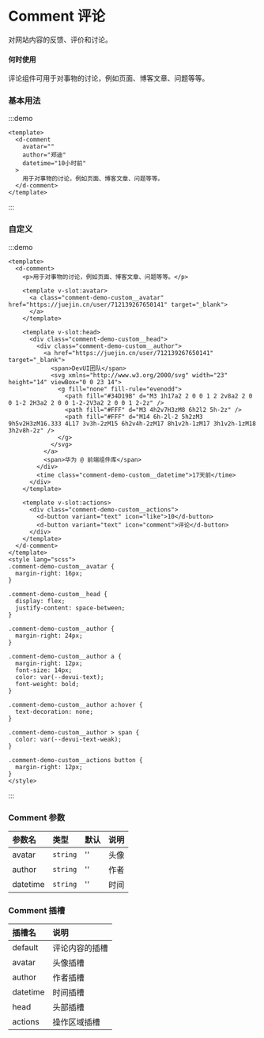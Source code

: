 # Comment 评论

对网站内容的反馈、评价和讨论。

#### 何时使用

评论组件可用于对事物的讨论，例如页面、博客文章、问题等等。

### 基本用法

:::demo

```vue
<template>
  <d-comment
    avatar=""
    author="郑迪"
    datetime="10小时前"
  >
    用于对事物的讨论，例如页面、博客文章、问题等等。
  </d-comment>
</template>
```

:::

### 自定义

:::demo

```vue
<template>
  <d-comment>
    <p>用于对事物的讨论，例如页面、博客文章、问题等等。</p>

    <template v-slot:avatar>
      <a class="comment-demo-custom__avatar" href="https://juejin.cn/user/712139267650141" target="_blank">
      </a>
    </template>

    <template v-slot:head>
      <div class="comment-demo-custom__head">
        <div class="comment-demo-custom__author">
          <a href="https://juejin.cn/user/712139267650141" target="_blank">
            <span>DevUI团队</span>
            <svg xmlns="http://www.w3.org/2000/svg" width="23" height="14" viewBox="0 0 23 14">
              <g fill="none" fill-rule="evenodd">
                <path fill="#34D19B" d="M3 1h17a2 2 0 0 1 2 2v8a2 2 0 0 1-2 2H3a2 2 0 0 1-2-2V3a2 2 0 0 1 2-2z" />
                <path fill="#FFF" d="M3 4h2v7H3zM8 6h2l2 5h-2z" />
                <path fill="#FFF" d="M14 6h-2l-2 5h2zM3 9h5v2H3zM16.333 4L17 3v3h-2zM15 6h2v4h-2zM17 8h1v2h-1zM17 3h1v2h-1zM18 3h2v8h-2z" />
              </g>
            </svg>
          </a>
          <span>华为 @ 前端组件库</span>
        </div>
        <time class="comment-demo-custom__datetime">17天前</time>
      </div>
    </template>

    <template v-slot:actions>
      <div class="comment-demo-custom__actions">
        <d-button variant="text" icon="like">10</d-button>
        <d-button variant="text" icon="comment">评论</d-button>
      </div>
    </template>
  </d-comment>
</template>
<style lang="scss">
.comment-demo-custom__avatar {
  margin-right: 16px;
}

.comment-demo-custom__head {
  display: flex;
  justify-content: space-between;
}

.comment-demo-custom__author {
  margin-right: 24px;
}

.comment-demo-custom__author a {
  margin-right: 12px;
  font-size: 14px;
  color: var(--devui-text);
  font-weight: bold;
}

.comment-demo-custom__author a:hover {
  text-decoration: none;
}

.comment-demo-custom__author > span {
  color: var(--devui-text-weak);
}

.comment-demo-custom__actions button {
  margin-right: 12px;
}
</style>
```

:::

### Comment 参数

| 参数名   | 类型     | 默认 | 说明     |
| :------- | :------- | :--- | :------- |
| avatar   | `string` | ''   | 头像     |
| author   | `string` | ''   | 作者     |
| datetime | `string` | ''   | 时间     |

### Comment 插槽

| 插槽名   | 说明           |
| :------- | :------------- |
| default  | 评论内容的插槽 |
| avatar   | 头像插槽       |
| author   | 作者插槽       |
| datetime | 时间插槽       |
| head     | 头部插槽       |
| actions  | 操作区域插槽   |
